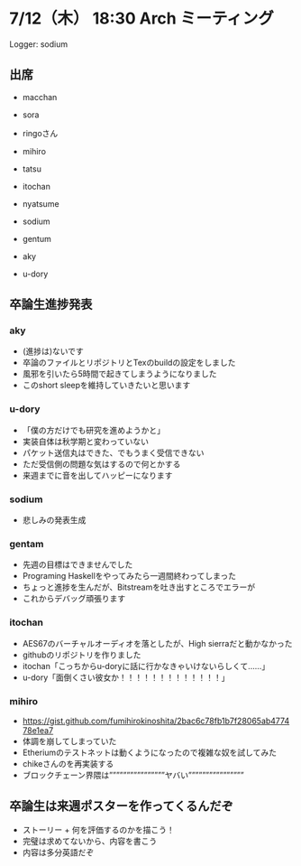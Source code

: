 # 7/12（木） 18:30 Arch ミーティング

Logger: sodium

## 出席

- macchan
- sora
- ringoさん

- mihiro
- tatsu
- itochan
- nyatsume
- sodium
- gentum
- aky
- u-dory

## 卒論生進捗発表
### aky
- (進捗は)ないです
- 卒論のファイルとリポジトリとTexのbuildの設定をしました
- 風邪を引いたら5時間で起きてしまうようになりました
- このshort sleepを維持していきたいと思います

### u-dory
- 「僕の方だけでも研究を進めようかと」
- 実装自体は秋学期と変わっていない
- パケット送信丸はできた、でもうまく受信できない
- ただ受信側の問題な気はするので何とかする
- 来週までに音を出してハッピーになります

### sodium
- 悲しみの発表生成

### gentam
- 先週の目標はできませんでした
- Programing Haskellをやってみたら一週間終わってしまった
- ちょっと進捗を生んだが、Bitstreamを吐き出すところでエラーが
- これからデバッグ頑張ります

### itochan
- AES67のバーチャルオーディオを落としたが、High sierraだと動かなかった
- githubのリポジトリを作りました
- itochan「こっちからu-doryに話に行かなきゃいけないらしくて……」
- u-dory「面倒くさい彼女か！！！！！！！！！！！！！」

### mihiro
- https://gist.github.com/fumihirokinoshita/2bac6c78fb1b7f28065ab477478e1ea7
- 体調を崩してしまっていた
- Etheriumのテストネットは動くようになったので複雑な奴を試してみた
- chikeさんのを再実装する
- ブロックチェーン界隈は””””””””””””””””ヤバい””””””””””””””””

## 卒論生は来週ポスターを作ってくるんだぞ
- ストーリー + 何を評価するのかを描こう！
- 完璧は求めてないから、内容を書こう
- 内容は多分英語だぞ
